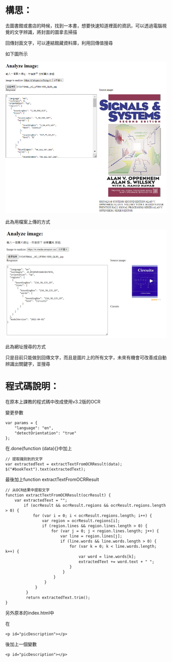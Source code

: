 
# 構思：

去圖書館或書店的時候，找到一本書，想要快速知道裡面的資訊，可以透過電腦視覺的文字辨識，將封面的圖拿去掃描

回傳封面文字，可以連結館藏資料庫，利用回傳值搜尋


如下圖所示


![Alt text](2023-05-17-1.png)


此為用檔案上傳的方式

![Alt text](2023-05-17-2.png)

此為網址搜尋的方式

只是目前只能做到回傳文字，而且是圖片上的所有文字，未來有機會可改善成自動辨識出關鍵字，並搜尋


# 程式碼說明：
在原本上課教的程式碼中改成使用v3.2版的OCR

變更參數

    var params = {
        "language": "en",
        "detectOrientation": "true"
    };

在.done(function (data){}中加上

    // 提取識别到的文字
    var extractedText = extractTextFromOCRResult(data);
    $("#bookText").text(extractedText);

最後加上function extractTextFromOCRResult

    // 从OCR结果中提取文字
    function extractTextFromOCRResult(ocrResult) {
        var extractedText = "";
            if (ocrResult && ocrResult.regions && ocrResult.regions.length > 0) {
                for (var i = 0; i < ocrResult.regions.length; i++) {
                    var region = ocrResult.regions[i];
                    if (region.lines && region.lines.length > 0) {
                        for (var j = 0; j < region.lines.length; j++) {
                            var line = region.lines[j];
                            if (line.words && line.words.length > 0) {
                                for (var k = 0; k < line.words.length; k++) {
                                    var word = line.words[k];
                                    extractedText += word.text + " ";
                                }
                             }
                         }
                     }
                 }
             }
             return extractedText.trim();
    }
       
另外原本的index.html中

在

    <p id="picDescription"></p>

後加上一個變數

    <p id="picDescription"></p>

